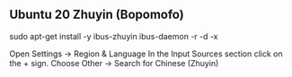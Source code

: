 ## Ubuntu 20 Zhuyin (Bopomofo)
sudo apt-get install -y ibus-zhuyin
ibus-daemon -r -d -x

Open Settings -> Region & Language
In the Input Sources section click on the + sign.
Choose Other -> Search for Chinese (Zhuyin)
